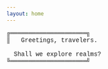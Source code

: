 ```yaml
---
layout: home
---
```


<p style="font-family:'Courier New';margin: auto;">
╔═════════════════════╗ <br/>
║ &nbsp; Greetings, travelers.   <br/>
                         <br/> 
&nbsp; Shall we explore realms? <br/>
╚═════════════════════╝
</p>
